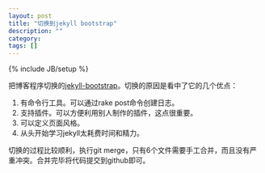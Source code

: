 ```yaml
---
layout: post
title: "切换到jekyll bootstrap"
description: ""
category: 
tags: []
---
```

{% include JB/setup %}

把博客程序切换的[jekyll-bootstrap](http://jekyllbootstrap.com)。切换的原因是看中了它的几个优点：

1. 有命令行工具。可以通过rake post命令创建日志。
2. 支持插件。可以方便利用别人制作的插件，这点很重要。
3. 可以定义页面风格。
4. 从头开始学习jekyll太耗费时间和精力。

切换的过程比较顺利，执行git merge，只有6个文件需要手工合并，而且没有严重冲突。合并完毕将代码提交到github即可。
